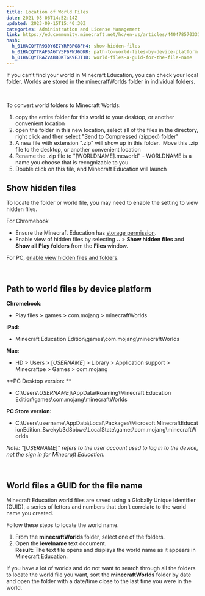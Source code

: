 ```yaml
---
title: Location of World Files
date: 2021-08-06T14:52:14Z
updated: 2023-09-15T15:40:30Z
categories: Administration and License Management
link: https://educommunity.minecraft.net/hc/en-us/articles/4404785703316-Location-of-World-Files
hash:
  h_01HACQYTR930Y6E7YRPBPG8FH4: show-hidden-files
  h_01HACQYTRAF6A6TV5F6FWJ6DKR: path-to-world-files-by-device-platform
  h_01HACQYTRAZVABB0KTGK9EJT1D: world-files-a-guid-for-the-file-name
---
```


If you can’t find your world in Minecraft Education, you can check your local folder. Worlds are stored in the minecraftWorlds folder in individual folders. 

 

To convert world folders to Minecraft Worlds:

1.  copy the entire folder for this world to your desktop, or another convenient location
2.  open the folder in this new location, select all of the files in the directory, right click and then select "Send to Compressed (zipped) folder"
3.  A new file with extension ".zip" will show up in this folder.  Move this .zip file to the desktop, or another convenient location
4.  Rename the .zip file to "\[WORLDNAME\].mcworld" - WORLDNAME is a name you choose that is recognizable to you
5.  Double click on this file, and Minecraft Education will launch

## Show hidden files

To locate the folder or world file, you may need to enable the setting to view hidden files.

For Chromebook

- Ensure the Minecraft Education has [storage permission](https://support.google.com/chrome/a/answer/7515036?hl=en).
- Enable view of hidden files by selecting **..** \> **Show hidden files** and **Show all Play folders** from the **Files** window.

For PC, [enable view hidden files and folders](https://support.microsoft.com/en-us/windows/view-hidden-files-and-folders-in-windows-10-97fbc472-c603-9d90-91d0-1166d1d9f4b5).

 

## Path to world files by device platform

**Chromebook**:

- Play files \> games \> com.mojang \> minecraftWorlds

**iPad**:

- Minecraft Education Edition\games\com.mojang\minecraftWorlds

**Mac**: 

- HD \> Users \> \[*USERNAME*\] \> Library \> Application support \> Minecraftpe \> Games \> com.mojang

**PC Desktop version: **

- C:\Users\\*USERNAME*\]\AppData\Roaming\Minecraft Education Edition\games\com.mojang\minecraftWorlds

**PC Store version:**

- C:\Users\username\AppData\Local\Packages\Microsoft.MinecraftEducationEdition_8wekyb3d8bbwe\LocalState\games\com.mojang\minecraftWorlds

*Note: “*\[*USERNAME*\]*” refers to the user account used to log in to the device, not the sign in for Minecraft Education.*

 

## World files a GUID for the file name

Minecraft Education world files are saved using a Globally Unique Identifier (GUID), a series of letters and numbers that don't correlate to the world name you created.

Follow these steps to locate the world name.

1.  From the **minecraftWorlds** folder, select one of the folders.
2.  Open the **levelname** text document.  
    **Result:** The text file opens and displays the world name as it appears in Minecraft Education.

If you have a lot of worlds and do not want to search through all the folders to locate the world file you want, sort the **minecraftWorlds** folder by date and open the folder with a date/time close to the last time you were in the world.
